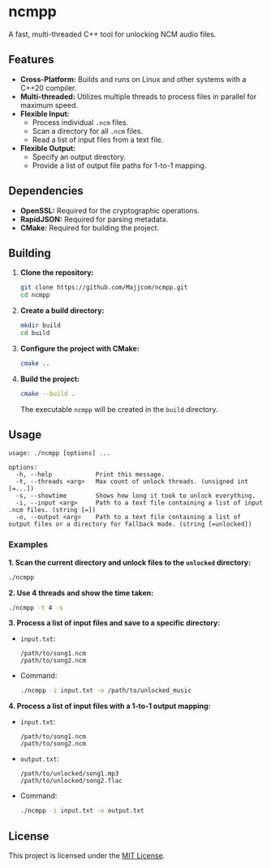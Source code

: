 
# ncmpp

A fast, multi-threaded C++ tool for unlocking NCM audio files.

## Features

*   **Cross-Platform:** Builds and runs on Linux and other systems with a C++20 compiler.
*   **Multi-threaded:** Utilizes multiple threads to process files in parallel for maximum speed.
*   **Flexible Input:**
    *   Process individual `.ncm` files.
    *   Scan a directory for all `.ncm` files.
    *   Read a list of input files from a text file.
*   **Flexible Output:**
    *   Specify an output directory.
    *   Provide a list of output file paths for 1-to-1 mapping.

## Dependencies

*   **OpenSSL:** Required for the cryptographic operations.
*   **RapidJSON:** Required for parsing metadata.
*   **CMake:** Required for building the project.

## Building

1.  **Clone the repository:**
    ```bash
    git clone https://github.com/Majjcom/ncmpp.git
    cd ncmpp
    ```

2.  **Create a build directory:**
    ```bash
    mkdir build
    cd build
    ```

3.  **Configure the project with CMake:**
    ```bash
    cmake ..
    ```

4.  **Build the project:**
    ```bash
    cmake --build .
    ```
    The executable `ncmpp` will be created in the `build` directory.

## Usage

```
usage: ./ncmpp [options] ... 

options:
  -h, --help            Print this message.
  -t, --threads <arg>   Max count of unlock threads. (unsigned int [=...])
  -s, --showtime        Shows how long it took to unlock everything.
  -i, --input <arg>     Path to a text file containing a list of input .ncm files. (string [=])
  -o, --output <arg>    Path to a text file containing a list of output files or a directory for fallback mode. (string [=unlocked])
```

### Examples

**1. Scan the current directory and unlock files to the `unlocked` directory:**
```bash
./ncmpp
```

**2. Use 4 threads and show the time taken:**
```bash
./ncmpp -t 4 -s
```

**3. Process a list of input files and save to a specific directory:**
*   `input.txt`:
    ```
    /path/to/song1.ncm
    /path/to/song2.ncm
    ```
*   Command:
    ```bash
    ./ncmpp -i input.txt -o /path/to/unlocked_music
    ```

**4. Process a list of input files with a 1-to-1 output mapping:**
*   `input.txt`:
    ```
    /path/to/song1.ncm
    /path/to/song2.ncm
    ```
*   `output.txt`:
    ```
    /path/to/unlocked/song1.mp3
    /path/to/unlocked/song2.flac
    ```
*   Command:
    ```bash
    ./ncmpp -i input.txt -o output.txt
    ```

## License

This project is licensed under the [MIT License](LICENSE).
